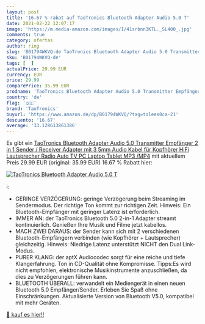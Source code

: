 ```yaml
---
layout: post
title: '16.67 % rabat auf TaoTronics Bluetooth Adapter Audio 5.0 T'
date: 2021-02-22 12:07:17
image: 'https://m.media-amazon.com/images/I/41srbnn3KTL._SL400_.jpg'
comments: true
category: ofertas
author: ring
slug: 'B01794WKVQ-de TaoTronics Bluetooth Adapter Audio 5.0 Transmitter...'
sku: 'B01794WKVQ-de'
tags: [  ]
actualPrice: 29.99 EUR
currency: EUR
price: 29.99
comparePrice: 35.99 EUR
prodname: 'TaoTronics Bluetooth Adapter Audio 5.0 Transmitter Empfänger 2 in 1 Sender / Receiver Adapter mit 3 5mm Audio Kabel für Kopfhörer HiFi Lautsprecher Radio Auto TV PC Laptop Tablet MP3 /MP4'
country: 'de'
flag: '🇩🇪'
brand: 'TaoTronics'
buyurl: 'https://www.amazon.de/dp/B01794WKVQ/?tag=tolees0ca-21'
descuento: '16.67'
average: '33.128613861386'
---
```


Es gibt ein [TaoTronics Bluetooth Adapter Audio 5.0 Transmitter Empfänger 2 in 1 Sender / Receiver Adapter mit 3 5mm Audio Kabel für Kopfhörer HiFi Lautsprecher Radio Auto TV PC Laptop Tablet MP3 /MP4](https://www.amazon.de/dp/B01794WKVQ/?tag=tolees0ca-21) mit aktuellem Preis 29.99 EUR (original: 35.99 EUR) 16.67 % Rabatt hier:

[![TaoTronics Bluetooth Adapter Audio 5.0 T](https://m.media-amazon.com/images/I/41srbnn3KTL._SL400_.jpg)](https://www.amazon.de/dp/B01794WKVQ/?tag=tolees0ca-21)

ℹ️:

- GERINGE VERZÖGERUNG: geringe Verzögerung beim Streaming im Sendermodus. Der richtige Ton kommt zur richtigen Zeit. Hinweis: Ein Bluetooth-Empfänger mit geringer Latenz ist erforderlich.
- IMMER AN: der TaoTronics Bluetooth 5.0 2-in-1 Adapter streamt kontinuierlich. Genießen Ihre Musik und Filme jetzt kabellos.
- MACH ZWEI DARAUS: der Sender kann sich mit 2 verschiedenen Bluetooth-Empfängern verbinden (wie Kopfhörer + Lautsprecher) gleichzeitig. Hinweis: Niedrige Latenz unterstützt NICHT den Dual Link-Modus.
- PURER KLANG: der aptX Audiocodec sorgt für eine reiche und tiefe Klangerfahrung. Ton in CD-Qualität ohne Kompromisse. Tipps:Es wird nicht empfohlen, elektronische Musikinstrumente anzuschließen, da dies zu Verzögerungen führen kann.
- BLUETOOTH ÜBERALL: verwandelt ein Mediengerät in einen neuen Bluetooth 5.0 Empfänger/Sender. Erleben Sie Spaß ohne Einschränkungen. Aktualisierte Version von Bluetooth V5.0, kompatibel mit mehr Geräten.

[🛒 kauf es hier!!](https://www.amazon.de/dp/B01794WKVQ/?tag=tolees0ca-21)
